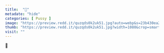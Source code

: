 ```yaml
---
title:  "👄"
metadate: "hide"
categories: [ Pussy ]
image: "https://preview.redd.it/quzqds0k2uk51.jpg?auto=webp&s=23b430ea23265f170a6019a8d73c80d052e6d994"
thumb: "https://preview.redd.it/quzqds0k2uk51.jpg?width=1080&crop=smart&auto=webp&s=81eedb5aeeeb6d0872ff14846f9d9b86a6c68020"
visit: ""
---
```

👄
